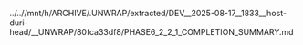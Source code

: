 ../..//mnt/h/ARCHIVE/.UNWRAP/extracted/DEV__2025-08-17__1833__host-duri-head/__UNWRAP/80fca33df8/PHASE6_2_2_1_COMPLETION_SUMMARY.md